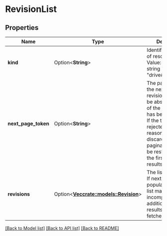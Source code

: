 # RevisionList

## Properties

Name | Type | Description | Notes
------------ | ------------- | ------------- | -------------
**kind** | Option<**String**> | Identifies what kind of resource this is. Value: the fixed string \"drive#revisionList\". | [optional][default to drive#revisionList]
**next_page_token** | Option<**String**> | The page token for the next page of revisions. This will be absent if the end of the revisions list has been reached. If the token is rejected for any reason, it should be discarded, and pagination should be restarted from the first page of results. | [optional]
**revisions** | Option<[**Vec<crate::models::Revision>**](Revision.md)> | The list of revisions. If nextPageToken is populated, then this list may be incomplete and an additional page of results should be fetched. | [optional]

[[Back to Model list]](../README.md#documentation-for-models) [[Back to API list]](../README.md#documentation-for-api-endpoints) [[Back to README]](../README.md)


